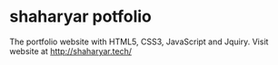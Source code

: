 # shaharyar potfolio

The portfolio website with HTML5, CSS3, JavaScript and Jquiry.
Visit website at http://shaharyar.tech/
